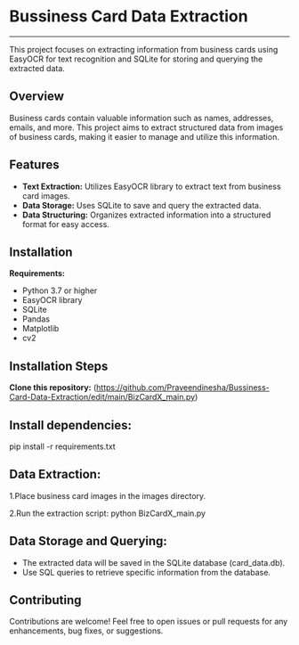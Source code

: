 # **Bussiness Card Data Extraction**
---

This project focuses on extracting information from business cards using EasyOCR for text recognition and SQLite for storing and querying the extracted data.

## Overview
Business cards contain valuable information such as names, addresses, emails, and more. This project aims to extract structured data from images of business cards, making it easier to manage and utilize this information.

## Features
* **Text Extraction:** Utilizes EasyOCR library to extract text from business card images.
* **Data Storage:** Uses SQLite to save and query the extracted data.
* **Data Structuring:** Organizes extracted information into a structured format for easy access.

## Installation
**Requirements:**
* Python 3.7 or higher
* EasyOCR library
* SQLite
* Pandas
* Matplotlib
* cv2

## Installation Steps
**Clone this repository:**
(https://github.com/Praveendinesha/Bussiness-Card-Data-Extraction/edit/main/BizCardX_main.py)
## Install dependencies:
pip install -r requirements.txt

## Data Extraction:
1.Place business card images in the images directory.

2.Run the extraction script:
  python BizCardX_main.py

## Data Storage and Querying:
* The extracted data will be saved in the SQLite database (card_data.db).
* Use SQL queries to retrieve specific information from the database.

## Contributing
Contributions are welcome! Feel free to open issues or pull requests for any enhancements, bug fixes, or suggestions.
